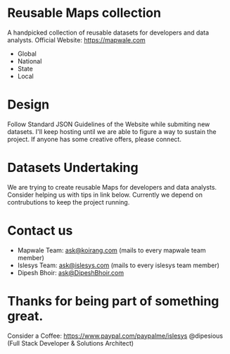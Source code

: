 # Reusable Maps collection
A handpicked collection of reusable datasets for developers and data analysts.
Official Website: https://mapwale.com

- Global
- National
- State
- Local

# Design
Follow Standard JSON Guidelines of the Website while submiting new datasets.
I'll keep hosting until we are able to figure a way to sustain the project.
If anyone has some creative offers, please connect.

# Datasets Undertaking
We are trying to create reusable Maps for developers and data analysts.
Consider helping us with tips in link below.
Currently we depend on contrubutions to keep the project running.

# Contact us
- Mapwale Team: ask@koirang.com (mails to every mapwale team member)
- Islesys Team: ask@islesys.com (mails to every islesys team member)
- Dipesh Bhoir: ask@DipeshBhoir.com

# Thanks for being part of something great.
Consider a Coffee: https://www.paypal.com/paypalme/islesys
@dipesious (Full Stack Developer & Solutions Architect)
